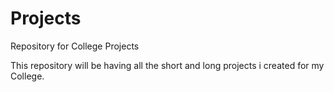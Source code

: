 # Projects
Repository for College Projects

This repository will be having all the short and long projects i created for my College.
